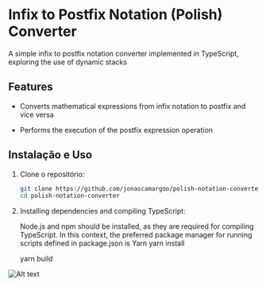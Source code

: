 # Infix to Postfix Notation (Polish) Converter

A simple infix to postfix notation converter implemented in TypeScript, exploring the use of dynamic stacks

## Features

- Converts mathematical expressions from infix notation to postfix and vice versa

- Performs the execution of the postfix expression operation

## Instalação e Uso

1. Clone o repositório:
   ```bash
   git clone https://github.com/jonascamargoo/polish-notation-converter.git
   cd polish-notation-converter

2. Installing dependencies and compiling TypeScript:

   Node.js and npm should be installed, as they are required for compiling TypeScript. In this context, the preferred package manager for running scripts defined in package.json is Yarn
   yarn install

   yarn build

![Alt text](/app/public/assets/imgs/image.png)
